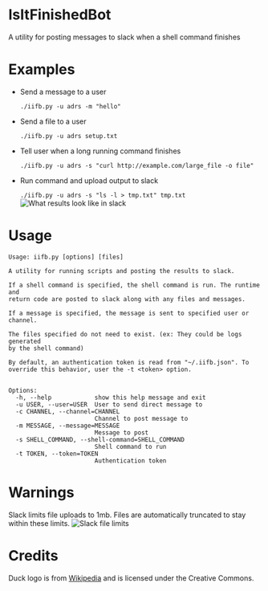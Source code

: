 # IsItFinishedBot
A utility for posting messages to slack when a shell command finishes

# Examples
- Send a message to a user

  ```./iifb.py -u adrs -m "hello"```
- Send a file to a user

  ```./iifb.py -u adrs setup.txt```
- Tell user when a long running command finishes

  ```./iifb.py -u adrs -s "curl http://example.com/large_file -o file"```

- Run command and upload output to slack

  ```./iifb.py -u adrs -s "ls -l > tmp.txt" tmp.txt```
  ![What results look like in slack](https://github.com/AdrS/IsItFinishedBot/blob/master/images/example.png)

# Usage
```
Usage: iifb.py [options] [files]

A utility for running scripts and posting the results to slack.

If a shell command is specified, the shell command is run. The runtime and
return code are posted to slack along with any files and messages.

If a message is specified, the message is sent to specified user or channel.

The files specified do not need to exist. (ex: They could be logs generated
by the shell command)

By default, an authentication token is read from "~/.iifb.json". To
override this behavior, user the -t <token> option.


Options:
  -h, --help            show this help message and exit
  -u USER, --user=USER  User to send direct message to
  -c CHANNEL, --channel=CHANNEL
                        Channel to post message to
  -m MESSAGE, --message=MESSAGE
                        Message to post
  -s SHELL_COMMAND, --shell-command=SHELL_COMMAND
                        Shell command to run
  -t TOKEN, --token=TOKEN
                        Authentication token
```

# Warnings
Slack limits file uploads to 1mb. Files are automatically truncated to stay within these limits.
![Slack file limits](https://github.com/AdrS/IsItFinishedBot/blob/master/images/file_too_big.png)

# Credits
Duck logo is from [Wikipedia](https://commons.wikimedia.org/wiki/File:Creative-Tail-Animal-duck.svg) and is licensed under the Creative Commons.
